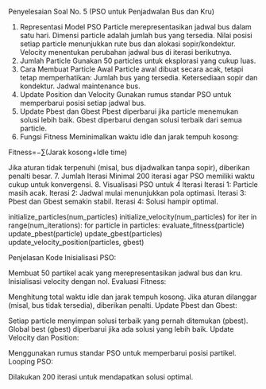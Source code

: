 Penyelesaian Soal No. 5 (PSO untuk Penjadwalan Bus dan Kru)
1. Representasi Model PSO
Particle merepresentasikan jadwal bus dalam satu hari.
Dimensi particle adalah jumlah bus yang tersedia.
Nilai posisi setiap particle menunjukkan rute bus dan alokasi sopir/kondektur.
Velocity menentukan perubahan jadwal bus di iterasi berikutnya.
2. Jumlah Particle
Gunakan 50 particles untuk eksplorasi yang cukup luas.
3. Cara Membuat Particle Awal
Particle awal dibuat secara acak, tetapi tetap memperhatikan:
Jumlah bus yang tersedia.
Ketersediaan sopir dan kondektur.
Jadwal maintenance bus.
4. Update Position dan Velocity
Gunakan rumus standar PSO untuk memperbarui posisi setiap jadwal bus.
5. Update Pbest dan Gbest
Pbest diperbarui jika particle menemukan solusi lebih baik.
Gbest diperbarui dengan solusi terbaik dari semua particle.
6. Fungsi Fitness
Meminimalkan waktu idle dan jarak tempuh kosong:

Fitness=−∑(Jarak kosong+Idle time)

Jika aturan tidak terpenuhi (misal, bus dijadwalkan tanpa sopir), diberikan penalti besar.
7. Jumlah Iterasi
Minimal 200 iterasi agar PSO memiliki waktu cukup untuk konvergensi.
8. Visualisasi PSO untuk 4 Iterasi
Iterasi 1: Particle masih acak.
Iterasi 2: Jadwal mulai menunjukkan pola optimasi.
Iterasi 3: Pbest dan Gbest semakin stabil.
Iterasi 4: Solusi hampir optimal.

initialize_particles(num_particles)
initialize_velocity(num_particles)
for iter in range(num_iterations):
    for particle in particles:
        evaluate_fitness(particle)
        update_pbest(particle)
    update_gbest(particles)
    update_velocity_position(particles, gbest)

Penjelasan Kode
Inisialisasi PSO:

Membuat 50 partikel acak yang merepresentasikan jadwal bus dan kru.
Inisialisasi velocity dengan nol.
Evaluasi Fitness:

Menghitung total waktu idle dan jarak tempuh kosong.
Jika aturan dilanggar (misal, bus tidak tersedia), diberikan penalti.
Update Pbest dan Gbest:

Setiap particle menyimpan solusi terbaik yang pernah ditemukan (pbest).
Global best (gbest) diperbarui jika ada solusi yang lebih baik.
Update Velocity dan Position:

Menggunakan rumus standar PSO untuk memperbarui posisi partikel.
Looping PSO:

Dilakukan 200 iterasi untuk mendapatkan solusi optimal.